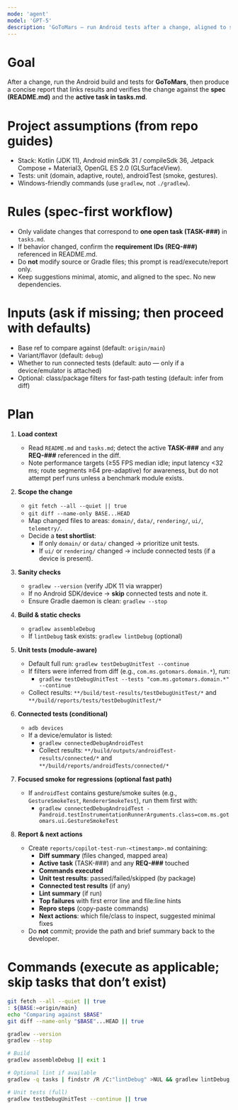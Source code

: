 ```yaml
---
mode: 'agent'
model: 'GPT-5'
description: 'GoToMars — run Android tests after a change, aligned to spec-first workflow.'
---
```


# Goal
After a change, run the Android build and tests for **GoToMars**, then produce a concise report that links results and verifies the change against the **spec (README.md)** and the **active task in tasks.md**.

# Project assumptions (from repo guides)
- Stack: Kotlin (JDK 11), Android minSdk 31 / compileSdk 36, Jetpack Compose + Material3, OpenGL ES 2.0 (GLSurfaceView).
- Tests: unit (domain, adaptive, route), androidTest (smoke, gestures).
- Windows-friendly commands (use `gradlew`, not `./gradlew`).

# Rules (spec-first workflow)
- Only validate changes that correspond to **one open task (TASK-###)** in `tasks.md`.
- If behavior changed, confirm the **requirement IDs (REQ-###)** referenced in README.md.
- Do **not** modify source or Gradle files; this prompt is read/execute/report only.
- Keep suggestions minimal, atomic, and aligned to the spec. No new dependencies.

# Inputs (ask if missing; then proceed with defaults)
- Base ref to compare against (default: `origin/main`)
- Variant/flavor (default: `debug`)
- Whether to run connected tests (default: auto — only if a device/emulator is attached)
- Optional: class/package filters for fast-path testing (default: infer from diff)

# Plan
1) **Load context**
    - Read `README.md` and `tasks.md`; detect the active **TASK-###** and any **REQ-###** referenced in the diff.
    - Note performance targets (≥55 FPS median idle; input latency <32 ms; route segments ≥64 pre-adaptive) for awareness, but do not attempt perf runs unless a benchmark module exists.

2) **Scope the change**
    - `git fetch --all --quiet || true`
    - `git diff --name-only BASE...HEAD`
    - Map changed files to areas: `domain/`, `data/`, `rendering/`, `ui/`, `telemetry/`.
    - Decide a **test shortlist**:
        - If only `domain/` or `data/` changed → prioritize unit tests.
        - If `ui/` or `rendering/` changed → include connected tests (if a device is present).

3) **Sanity checks**
    - `gradlew --version` (verify JDK 11 via wrapper)
    - If no Android SDK/device → **skip** connected tests and note it.
    - Ensure Gradle daemon is clean: `gradlew --stop`

4) **Build & static checks**
    - `gradlew assembleDebug`
    - If `lintDebug` task exists: `gradlew lintDebug` (optional)

5) **Unit tests (module-aware)**
    - Default full run: `gradlew testDebugUnitTest --continue`
    - If filters were inferred from diff (e.g., `com.ms.gotomars.domain.*`), run:
        - `gradlew testDebugUnitTest --tests "com.ms.gotomars.domain.*" --continue`
    - Collect results: `**/build/test-results/testDebugUnitTest/*` and `**/build/reports/tests/testDebugUnitTest/*`

6) **Connected tests (conditional)**
    - `adb devices`
    - If a device/emulator is listed:
        - `gradlew connectedDebugAndroidTest`
        - Collect results: `**/build/outputs/androidTest-results/connected/*` and `**/build/reports/androidTests/connected/*`

7) **Focused smoke for regressions (optional fast path)**
    - If `androidTest` contains gesture/smoke suites (e.g., `GestureSmokeTest`, `RendererSmokeTest`), run them first with:
        - `gradlew connectedDebugAndroidTest -Pandroid.testInstrumentationRunnerArguments.class=com.ms.gotomars.ui.GestureSmokeTest`

8) **Report & next actions**
    - Create `reports/copilot-test-run-<timestamp>.md` containing:
        - **Diff summary** (files changed, mapped area)
        - **Active task** (TASK-###) and any **REQ-###** touched
        - **Commands executed**
        - **Unit test results**: passed/failed/skipped (by package)
        - **Connected test results** (if any)
        - **Lint summary** (if run)
        - **Top failures** with first error line and file:line hints
        - **Repro steps** (copy-paste commands)
        - **Next actions**: which file/class to inspect, suggested minimal fixes
    - Do **not** commit; provide the path and brief summary back to the developer.

# Commands (execute as applicable; skip tasks that don’t exist)
```bash
git fetch --all --quiet || true
: ${BASE:=origin/main}
echo "Comparing against $BASE"
git diff --name-only "$BASE"...HEAD || true

gradlew --version
gradlew --stop

# Build
gradlew assembleDebug || exit 1

# Optional lint if available
gradlew -q tasks | findstr /R /C:"lintDebug" >NUL && gradlew lintDebug || echo "lintDebug not found"

# Unit tests (full)
gradlew testDebugUnitTest --continue || true